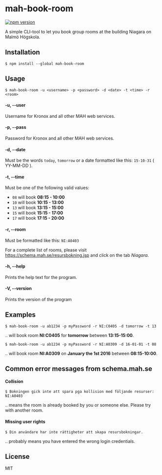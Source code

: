 # mah-book-room
[![npm version](https://badge.fury.io/js/mah-book-room.svg)](http://badge.fury.io/js/mah-book-room)

A simple CLI-tool to let you book group rooms at the building Niagara on Malmö Högskola.

## Installation
```
$ npm install --global mah-book-room
```

## Usage
```
$ mah-book-room -u <username> -p <password> -d <date> -t <time> -r <room>
```

#### -u, --user
Username for Kronox and all other MAH web services.

#### -p, --pass
Password for Kronox and all other MAH web services.

#### -d, --date
Must be the words `today`, `tomorrow` or a date formatted like this: `15-10-31` ( YY-MM-DD ).

#### -t, --time
Must be one of the following valid values:

- `08` will book **08:15 - 10:00**
- `10` will book **10:15 - 13:00**
- `13` will book **13:15 - 15:00**
- `15` will book **15:15 - 17:00**
- `17` will book **17:15 - 20:00**

#### -r, --room
Must be formatted like this: `NI:A0403`

For a complete list of rooms, please visit https://schema.mah.se/resursbokning.jsp and click on the tab _Niagara_.

#### -h, --help
Prints the help text for the program.

#### -V, --version
Prints the version of the program

## Examples
```
$ mah-book-room -u ab1234 -p myPassword -r NI:C0405 -d tomorrow -t 13
```
.. will book room **NI:C0405** for **tomorrow** between **13:15-15:00**.

```
$ mah-book-room -u ab1234 -p myPassword -r NI:A0309 -d 16-01-01 -t 08
```
.. will book room **NI:A0309** on **January the 1st 2016** between **08:15-10:00**.

## Common error messages from schema.mah.se
#### Collision
```
$ Bokningen gick inte att spara pga kollision med följande resurser: NI:A0403
```
.. means the room is already booked by you or someone else. Please try with another room.

#### Missing user rights
```
$ Din användare har inte rättigheter att skapa resursbokningar.
```
.. probably means you have entered the wrong login credentials.


## License
MIT
